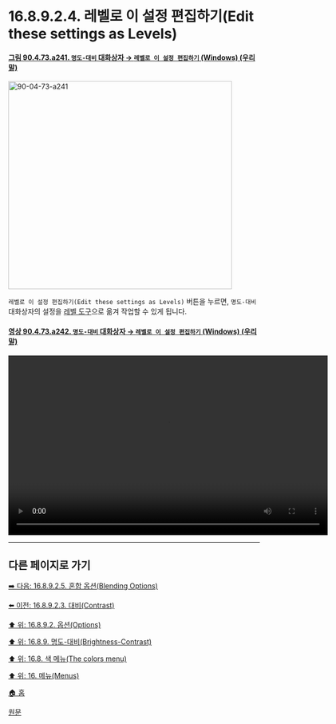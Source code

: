 # 16.8.9.2.4. 레벨로 이 설정 편집하기(Edit these settings as Levels)

<a id="90-04-73-a241"></a>

#### [그림 90.4.73.a241. `명도-대비` 대화상자 → `레벨로 이 설정 편집하기` (Windows) (우리말)](./90-04-0073-brightness_contrast.md#90-04-73-a241)
<img width="448" height="417" alt="90-04-73-a241" src="https://github.com/user-attachments/assets/60162f70-c6bc-44b9-9c33-565c879cec1b" />

`레벨로 이 설정 편집하기(Edit these settings as Levels)` 버튼을 누르면, `명도-대비` 대화상자의 설정을 [레벨 도구](./16-08-10-00-levels.md)으로 옮겨 작업할 수 있게 됩니다.

<a id="90-04-73-a242"></a>

#### [영상 90.4.73.a242. `명도-대비` 대화상자 → `레벨로 이 설정 편집하기` (Windows) (우리말)](./90-04-0073-brightness_contrast.md#90-04-73-a242)
<video controls="controls" width="640" height="360" src="https://github.com/user-attachments/assets/35c57a40-3fe0-405f-b90d-9afb6451a995"></video>

***

## 다른 페이지로 가기

[➡️ 다음: 16.8.9.2.5. 혼합 옵션(Blending Options)](./16-08-09-02-05-blending_options.md)

[⬅️ 이전: 16.8.9.2.3. 대비(Contrast)](./16-08-09-02-03-contrast.md)

[⬆️ 위: 16.8.9.2. 옵션(Options)](./16-08-09-02-00-options.md)

[⬆️ 위: 16.8.9. 명도-대비(Brightness-Contrast)](./16-08-09-00-brightness-contrast.md)

[⬆️ 위: 16.8. 색 메뉴(The colors menu)](./16-08-00-the-colors-menu.md)

[⬆️ 위: 16. 메뉴(Menus)](./16-00-menus.md)

[🏠 홈](./00-home.md)

[원문](https://docs.gimp.org/2.10/ko/gimp-tool-brightness-contrast.html#idm31016)